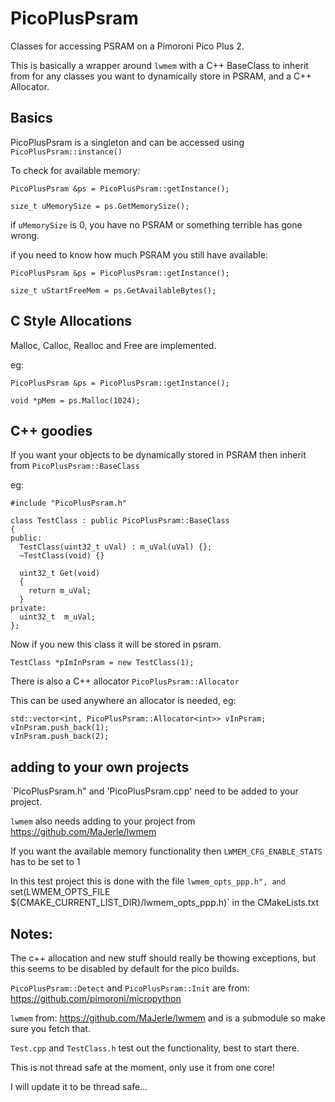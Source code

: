 # PicoPlusPsram

Classes for accessing PSRAM on a Pimoroni Pico Plus 2.

This is basically a wrapper around `lwmem` with a C++ BaseClass to inherit from for any classes you want to dynamically store in PSRAM, and a C++ Allocator.

## Basics

PicoPlusPsram is a singleton and can be accessed using `PicoPlusPsram::instance()`

To check for available memory:

```
PicoPlusPsram &ps = PicoPlusPsram::getInstance();

size_t uMemorySize = ps.GetMemorySize();
```

if `uMemorySize` is 0, you have no PSRAM or something terrible has gone wrong.

if you need to know how much PSRAM you still have available:
```
PicoPlusPsram &ps = PicoPlusPsram::getInstance();

size_t uStartFreeMem = ps.GetAvailableBytes();
```

## C Style Allocations

Malloc, Calloc, Realloc and Free are implemented.

eg:

```
PicoPlusPsram &ps = PicoPlusPsram::getInstance();

void *pMem = ps.Malloc(1024);
```

## C++ goodies

If you want your objects to be dynamically stored in PSRAM then inherit from `PicoPlusPsram::BaseClass`

eg:

```
#include "PicoPlusPsram.h"

class TestClass : public PicoPlusPsram::BaseClass
{
public:
  TestClass(uint32_t uVal) : m_uVal(uVal) {};
  ~TestClass(void) {}

  uint32_t Get(void)
  {
    return m_uVal;
  }
private:
  uint32_t  m_uVal;
};
```

Now if you new this class it will be stored in psram.
```
TestClass *pImInPsram = new TestClass(1);
```

There is also a C++ allocator `PicoPlusPsram::Allocator`

This can be used anywhere an allocator is needed, eg:

```
std::vector<int, PicoPlusPsram::Allocator<int>> vInPsram;
vInPsram.push_back(1);
vInPsram.push_back(2);
```

## adding to your own projects

`PicoPlusPsram.h" and 'PicoPlusPsram.cpp' need to be added to your project.

`lwmem` also needs adding to your project from https://github.com/MaJerle/lwmem 

If you want the available memory functionality then `LWMEM_CFG_ENABLE_STATS` has to be set to 1

In this test project this is done with the file `lwmem_opts_ppp.h", and `set(LWMEM_OPTS_FILE ${CMAKE_CURRENT_LIST_DIR}/lwmem_opts_ppp.h)` in the CMakeLists.txt

## Notes: 

The c++ allocation and new stuff should really be thowing exceptions, but this seems to be disabled by default for the pico builds.

`PicoPlusPsram::Detect` and `PicoPlusPsram::Init` are from: https://github.com/pimoroni/micropython

`lwmem` from: https://github.com/MaJerle/lwmem and is a submodule so make sure you fetch that.

`Test.cpp` and `TestClass.h` test out the functionality, best to start there.

This is not thread safe at the moment, only use it from one core!

I will update it to be thread safe...